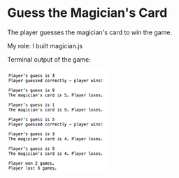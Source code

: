 <h1>Guess the Magician's Card</h1>

<p>The player guesses the magician's card to win the game.</p>

<p>My role: I built magician.js</p>

<p>Terminal output of the game:</p>
<img src="magician.png" alt="Guess the Magician's Card" height="45%" width="45%">